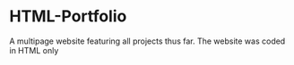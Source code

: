 # HTML-Portfolio
A multipage website featuring all projects thus far. The website was coded in HTML only
